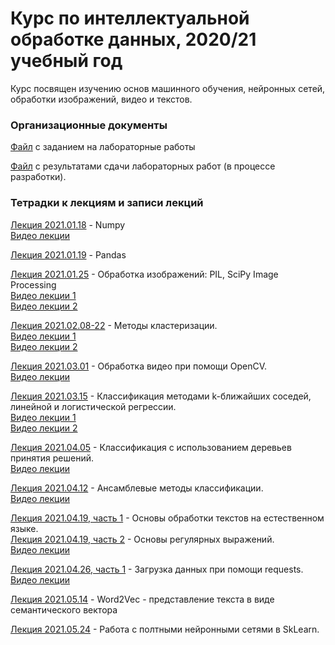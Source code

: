 # Курс по интеллектуальной обработке данных, 2020/21 учебный год

Курс посвящен изучению основ машинного обучения, нейронных сетей, обработки изображений, видео и текстов.

### Организационные документы

[Файл](https://docs.google.com/document/d/1jsdzHbi545Gm05rybSF_Sfw-DYpsjZhqlQmLxfFePLo/edit?usp=sharing) с заданием на лабораторные работы

[Файл](https://docs.google.com/spreadsheets/d/1VCe2vQokwhovOoktmc3KOXUuKvc0QRrD6ALH7LGqyTA/edit?usp=sharing) с результатами сдачи лабораторных работ (в процессе разработки).

### Тетрадки к лекциям и записи лекций

[Лекция 2021.01.18](https://github.com/klyshinsky/ML_and_CV_2021/blob/main/Lecture_20210118_numpy.ipynb) - Numpy  
[Видео лекции](https://youtu.be/8LpW6PADink)

[Лекция 2021.01.19](https://github.com/klyshinsky/ML_and_CV_2021/blob/main/Lecture_20210119_Pandas.ipynb) - Pandas

[Лекция 2021.01.25](https://github.com/klyshinsky/ML_and_CV_2021/blob/main/Lecture_20210125_image_processing.ipynb) - Обработка изображений: PIL, SciPy Image Processing  
[Видео лекции 1](https://youtu.be/R8pJLx2HAjA)  
[Видео лекции 2](https://youtu.be/oQ0WONVZ-Gs)

[Лекция 2021.02.08-22](https://github.com/klyshinsky/ML_and_CV_2021/blob/main/Lecture_20210201_clustering.ipynb) - Методы кластеризации.  
[Видео лекции 1](https://youtu.be/5CW_rfuwszI)  
[Видео лекции 2](https://youtu.be/OfTaXUA00f8)

[Лекция 2021.03.01](https://github.com/klyshinsky/ML_and_CV_2021/blob/main/Lecture_20210301_OpenCV.ipynb) - Обработка видео при помощи OpenCV.  
[Видео лекции](https://youtu.be/pLaq-uP8n6I)

[Лекция 2021.03.15](https://github.com/klyshinsky/ML_and_CV_2021/blob/main/Lecture_20210315_Classification.ipynb) - Классификация методами k-ближайших соседей, линейной и логистической регрессии.  
[Видео лекции 1](https://youtu.be/QBkjO7D8dx0)  
[Видео лекции 2](https://youtu.be/nSttoTLOyfI)  

[Лекция 2021.04.05](https://github.com/klyshinsky/ML_and_CV_2021/blob/main/Lecture_20210405_DecisionTrees.ipynb) - Классификация с использованием деревьев принятия решений.  
[Видео лекции](https://youtu.be/1OcbFauPBh0)

[Лекция 2021.04.12](https://github.com/klyshinsky/ML_and_CV_2021/blob/main/Lecture_20210412_Ensamble.ipynb) - Ансамблевые методы классификации.  
[Видео лекции](https://youtu.be/4ONpc7SSpVM)

[Лекция 2021.04.19, часть 1](https://github.com/klyshinsky/ML_and_CV_2021/blob/main/Lecture_20210419_text_processing.ipynb) - Основы обработки текстов на естественном языке.  
[Лекция 2021.04.19, часть 2](https://github.com/klyshinsky/ML_and_CV_2021/blob/main/Lecture_20210419_2_regexp.ipynb) - Основы регулярных выражений.  
[Видео лекции](https://youtu.be/dV7VBDXCDLs)

[Лекция 2021.04.26, часть 1](https://github.com/klyshinsky/ML_and_CV_2021/blob/main/Lecture_20210419_3_requests.ipynb) - Загрузка данных при помощи requests.  
[Видео лекции](https://youtu.be/31mcqjbGH8E)

[Лекция 2021.05.14](https://github.com/klyshinsky/ML_and_CV_2021/blob/main/Lecture_20210514-W2V.ipynb) - Word2Vec - представление текста в виде семантического вектора

[Лекция 2021.05.24](https://github.com/klyshinsky/ML_and_CV_2021/blob/main/Lecture_20210524_Neural_Networks_Dense_CNN_RNN.ipynb) - Работа с полтными нейронными сетями в SkLearn.

